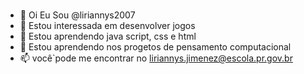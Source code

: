 # # 


- 👋 Oi Eu Sou @liriannys2007
- 👀 Estou interessada em desenvolver jogos
- 🌱 Estou aprendendo java script, css e html
- 💞️ Estou aprendendo nos progetos de pensamento computacional
- 📫 você`pode me encontrar no liriannys.jimenez@escola.pr.gov.br

<!---
liriannys2007/liriannys2007 is a ✨ special ✨ repository because its `README.md` (this file) appears on your GitHub profile.
You can click the Preview link to take a look at your changes.
--->
